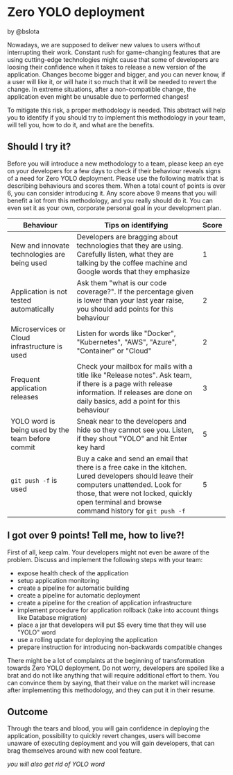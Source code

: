 # Zero YOLO deployment

by @bslota

Nowadays, we are supposed to deliver new values to users without interrupting their work.
Constant rush for game-changing features that are using cutting-edge technologies might cause that some of developers 
are loosing their confidence when it takes to release a new version of the application. Changes become bigger and bigger, 
and you can never know, if a user will like it, or will hate it so much that it will be needed to revert the change. In extreme
situations, after a non-compatible change, the application even might be unusable due to performed changes!

To mitigate this risk, a proper methodology is needed. This abstract will help you to identify if you should try to 
implement this methodology in your team, will tell you, how to do it, and what are the benefits.

## Should I try it?

Before you will introduce a new methodology to a team, please keep an eye on your developers for a few days to check if their
behaviour reveals signs of a need for Zero YOLO deployment. Please use the following matrix that is describing behaviours and 
scores them. When a total count of points is over 6, you can consider introducing it. Any score above 9 means that you will
benefit a lot from this methodology, and you really should do it. You can even set it as your own, corporate personal goal
in your development plan.

Behaviour | Tips on identifying | Score
---|---|---
New and innovate technologies are being used | Developers are bragging about technologies that they are using. Carefully listen, what they are talking by the coffee machine and Google words that they emphasize | 1
Application is not tested automatically | Ask them "what is our code coverage?". If the percentage given is lower than your last year raise, you should add points for this behaviour | 2
Microservices or Cloud infrastructure is used | Listen for words like "Docker", "Kubernetes", "AWS", "Azure", "Container" or "Cloud" | 2
Frequent application releases | Check your mailbox for mails with a title like "Release notes". Ask team, if there is a page with release information. If releases are done on daily basics, add a point for this behaviour | 3
YOLO word is being used by the team before commit | Sneak near to the developers and hide so they cannot see you. Listen, if they shout "YOLO" and hit Enter key hard | 5
`git push -f` is used | Buy a cake and send an email that there is a free cake in the kitchen. Lured developers should leave their computers unattended. Look for those, that were not locked, quickly open terminal and browse command history for `git push -f` | 5

## I got over 9 points! Tell me, how to live?!

First of all, keep calm. Your developers might not even be aware of the problem. Discuss and implement the following steps with your team:
* expose health check of the application
* setup application monitoring
* create a pipeline for automatic building
* create a pipeline for automatic deployment
* create a pipeline for the creation of application infrastructure
* implement procedure for application rollback (take into account things like Database migration)
* place a jar that developers will put $5 every time that they will use "YOLO" word
* use a rolling update for deploying the application
* prepare instruction for introducing non-backwards compatible changes

There might be a lot of complaints at the beginning of transformation towards Zero YOLO deployment. Do not worry, 
developers are spoiled like a brat and do not like anything that will require additional effort to them. You can convince them by 
saying, that their value on the market will increase after implementing this methodology, and they can put it in their resume.

## Outcome

Through the tears and blood, you will gain confidence in deploying the application, possibility to quickly revert changes, 
users will become unaware of executing deployment and you will gain developers, that can brag themselves around with new
cool feature.

*you will also get rid of YOLO word*

